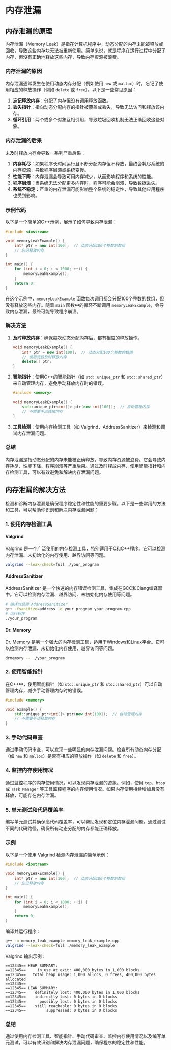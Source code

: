 # 内存泄漏

## 内存泄漏的原理

内存泄漏（Memory Leak）是指在计算机程序中，动态分配的内存未能被释放或回收，导致这些内存块无法被重新使用。简单来说，就是程序在运行过程中分配了内存，但没有正确地释放这些内存，导致内存资源被浪费。

### 内存泄漏的原因

内存泄漏通常发生在使用动态内存分配（例如使用 `new` 或 `malloc`）时，忘记了使用相应的释放操作（例如 `delete` 或 `free`）。以下是一些常见原因：

1. **忘记释放内存**：分配了内存但没有调用释放函数。
2. **丢失指针**：指向动态分配内存的指针被覆盖或丢失，导致无法访问和释放该内存。
3. **循环引用**：两个或多个对象互相引用，导致垃圾回收机制无法正确回收这些对象。

### 内存泄漏的后果

未及时释放内存会导致一系列严重后果：

1. **内存耗尽**：如果程序长时间运行且不断分配内存但不释放，最终会耗尽系统的内存资源，导致程序崩溃或系统变慢。
2. **性能下降**：内存泄漏会导致可用内存减少，从而影响程序和系统的性能。
3. **程序崩溃**：当系统无法分配更多内存时，程序可能会崩溃，导致数据丢失。
4. **系统不稳定**：严重的内存泄漏可能影响整个系统的稳定性，导致其他应用程序也受到影响。

### 示例代码

以下是一个简单的C++示例，展示了如何导致内存泄漏：

```cpp
#include <iostream>

void memoryLeakExample() {
    int* ptr = new int[100];  // 动态分配100个整数的数组
    // 忘记释放内存
}

int main() {
    for (int i = 0; i < 1000; ++i) {
        memoryLeakExample();
    }
    return 0;
}
```

在这个示例中，`memoryLeakExample` 函数每次调用都会分配100个整数的数组，但没有释放这些内存。随着 `main` 函数中的循环不断调用 `memoryLeakExample`，会导致内存泄漏，最终可能导致程序崩溃。

### 解决方法

1. **及时释放内存**：确保每次动态分配内存后，都有相应的释放操作。
   ```cpp
   void memoryLeakExample() {
       int* ptr = new int[100];  // 动态分配100个整数的数组
       // 使用完后及时释放内存
       delete[] ptr;
   }
   ```

2. **智能指针**：使用C++的智能指针（如 `std::unique_ptr` 和 `std::shared_ptr`）来自动管理内存，避免手动释放内存时的错误。
   ```cpp
   #include <memory>
   
   void memoryLeakExample() {
       std::unique_ptr<int[]> ptr(new int[100]);  // 自动管理内存
       // 不需要手动释放内存
   }
   ```

3. **工具检测**：使用内存检测工具（如 Valgrind、AddressSanitizer）来检测和调试内存泄漏问题。

### 总结

内存泄漏是指动态分配的内存未能被正确释放，导致内存资源被浪费。它会导致内存耗尽、性能下降、程序崩溃等严重后果。通过及时释放内存、使用智能指针和内存检测工具，可以有效避免和解决内存泄漏问题。

## 内存泄漏的解决方法

检测和诊断内存泄漏是确保程序稳定性和性能的重要步骤。以下是一些常用的方法和工具，可以帮助你识别和解决内存泄漏问题：

### 1. 使用内存检测工具

#### Valgrind
Valgrind 是一个广泛使用的内存检测工具，特别适用于C和C++程序。它可以检测内存泄漏、未初始化的内存使用、越界访问等问题。
```bash
valgrind --leak-check=full ./your_program
```

#### AddressSanitizer
AddressSanitizer 是一个快速的内存错误检测工具，集成在GCC和Clang编译器中。它可以检测内存泄漏、越界访问、未初始化内存使用等问题。
```bash
# 编译时启用 AddressSanitizer
g++ -fsanitize=address -o your_program your_program.cpp
# 运行程序
./your_program
```

#### Dr. Memory
Dr. Memory 是另一个强大的内存检测工具，适用于Windows和Linux平台。它可以检测内存泄漏、未初始化内存使用、越界访问等问题。
```bash
drmemory -- ./your_program
```

### 2. 使用智能指针

在C++中，使用智能指针（如 `std::unique_ptr` 和 `std::shared_ptr`）可以自动管理内存，减少手动管理内存时的错误。
```cpp
#include <memory>

void example() {
    std::unique_ptr<int[]> ptr(new int[100]);  // 自动管理内存
    // 不需要手动释放内存
}
```

### 3. 手动代码审查

通过手动代码审查，可以发现一些明显的内存泄漏问题。检查所有动态内存分配（如 `new` 和 `malloc`）是否有相应的释放操作（如 `delete` 和 `free`）。

### 4. 监控内存使用情况

通过监控程序的内存使用情况，可以发现内存泄漏的迹象。例如，使用 `top`、`htop` 或 `Task Manager` 等工具监控程序的内存使用情况。如果内存使用持续增加且没有释放，可能存在内存泄漏。

### 5. 单元测试和代码覆盖率

编写单元测试并确保高代码覆盖率，可以帮助发现和定位内存泄漏问题。通过测试不同的代码路径，确保所有动态分配的内存都能正确释放。

### 示例

以下是一个使用 Valgrind 检测内存泄漏的简单示例：

```cpp
#include <iostream>

void memoryLeakExample() {
    int* ptr = new int[100];  // 动态分配100个整数的数组
    // 忘记释放内存
}

int main() {
    for (int i = 0; i < 1000; ++i) {
        memoryLeakExample();
    }
    return 0;
}
```

编译并运行程序：
```bash
g++ -o memory_leak_example memory_leak_example.cpp
valgrind --leak-check=full ./memory_leak_example
```

Valgrind 输出示例：
```
==12345== HEAP SUMMARY:
==12345==     in use at exit: 400,000 bytes in 1,000 blocks
==12345==   total heap usage: 1,000 allocs, 0 frees, 400,000 bytes allocated
==12345== 
==12345== LEAK SUMMARY:
==12345==    definitely lost: 400,000 bytes in 1,000 blocks
==12345==    indirectly lost: 0 bytes in 0 blocks
==12345==      possibly lost: 0 bytes in 0 blocks
==12345==    still reachable: 0 bytes in 0 blocks
==12345==         suppressed: 0 bytes in 0 blocks
```

### 总结

通过使用内存检测工具、智能指针、手动代码审查、监控内存使用情况以及编写单元测试，可以有效识别和解决内存泄漏问题，确保程序的稳定性和性能。